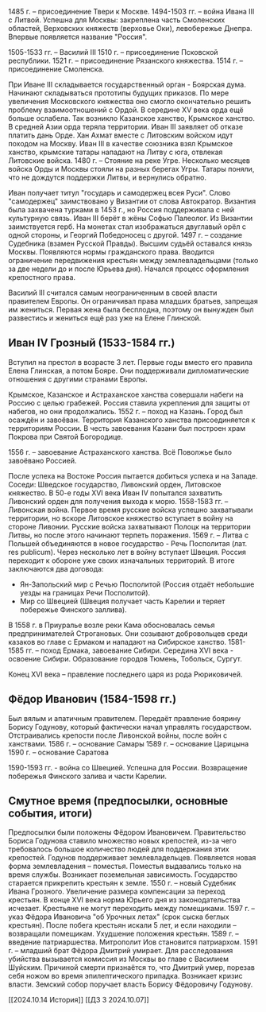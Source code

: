 1485 г. – присоединение Твери к Москве. 
1494-1503 гг. – война Ивана III с Литвой. Успешна для Москвы: закреплена часть Смоленских областей, Верховских княжеств (верховье Оки), левобережье Днепра. 
Впервые появляется название "Россия". 

1505-1533 гг. – Василий III
1510 г. – присоединение Псковской республики.
1521 г. – присоединение Рязанского княжества.
1514 г. – присоединение Смоленска. 

При Иване III складывается государственный орган - Боярская дума. Начинают складываться прототипы будущих приказов. 
По мере увеличения Московского княжества оно смогло окончательно решить проблему взаимоотношений с Ордой. 
В середине XV века орда ещё больше ослабела. Так возникло Казанское ханство, Крымское ханство. В средней Азии орда теряла территории. 
Иван III заявляет об отказе платить дань Орде. 
Хан Ахмат вместе с Литовским войском идут походом на Москву. Иван III в качестве союзника взял Крымское ханство, крымские татары нападают на Литву с юга, отвлекая Литовские войска.
1480 г. – Стояние на реке Угре. Несколько месяцев войска Орды и Москвы стояли на разных берегах Угры. Татары поняли, что не дождутся поддержки Литвы, и вернулись обратно.

Иван получает титул "государь и самодержец всея Руси". Слово "самодержец" заимствовано у Византии от слова Автократор. 
Византия была захвачена турками в 1453 г., но Россия поддерживала с ней культурную связь. Иван III берёт в жёны Софью Палеолог. Из Византии заимствуется герб. На монетах стал изображаться двуглавый орёл с одной стороны, и Георгий Победоносец с другой. 
1497 г. – создание Судебника (взамен Русской Правды). Высшим судьёй оставался князь Москвы. Появляются нормы гражданского права. Вводится ограничение передвижения крестьян между землевладельцами (только за две недели до и после Юрьева дня). Начался процесс оформления крепостного права. 

Василий III считался самым неограниченным в своей власти правителем Европы. Он ограничивал права младших братьев, запрещая им жениться. Первая жена была бесплодна, поэтому он вынужден был развестись и жениться ещё раз уже на Елене Глинской. 

## Иван IV Грозный (1533-1584 гг.)
Вступил на престол в возрасте 3 лет. Первые годы вместо его правила Елена Глинская, а потом Бояре. Они поддерживали дипломатические отношения с другими странами Европы. 

Крымское, Казанское и Астраханское ханства совершали набеги на Россию с целью грабежей. Россия ставила укрепления для защиты от набегов, но они продолжались. 
1552 г. – поход на Казань. Город был осаждён и завоёван. Территория Казанского ханства присоединяется к территориям России. В честь завоевания Казани был построен храм Покрова при Святой Богородице. 

1556 г. – завоевание Астраханского ханства. Всё Поволжье было завоёвано Россией. 

После успеха на Востоке Россия пытается добиться успеха и на Западе. 
Соседи: Шведское государство, Ливонский орден, Литовское княжество. 
В 50-е годы XVI века Иван IV попытался захватить Ливонский орден для получения выхода к морю. 
1558-1583 гг. – Ливонская война. Первое время русские войска успешно захватывали территории, но вскоре Литовское княжество вступает в войну на стороне Ливонии. Русские войска захватывают Полоцк на территории Литвы, но после этого начинают терпеть поражения. 
1569 г. – Литва с Польшей объединяются в новое государство - Речь Посполитая (лат. res publicum). 
Через несколько лет в войну вступает Швеция. 
Россия переходит к обороне уже своих изначальных территорий.
В итоге заключаются два договода:
- Ян-Запольский мир с Речью Посполитой (Россия отдаёт небольшие уезды на границах Речи Посполитой).
- Мир со Швецией (Швеция получает часть Карелии и теряет побережье Финского заллива). 

В 1558 г. в Приуралье возле реки Кама обосновалась семья предпринимателей Строгановых. Они созывают добровольцев среди казаков во главе с Ермаком и нападают на Сибирское ханство.
1581-1585 гг. – поход Ермака, завоевание Сибири. 
Середина XVI века - освоение Сибири. 
Образование городов Тюмень, Тобольск, Сургут. 

Конец XVI века – правление последнего царя из рода Рюриковичей.

## Фёдор Иванович (1584-1598 гг.)
Был вялым и апатичным правителем. Передаёт правление боярину Борису Годунову, который фактически начал управлять государством. Отстраивались крепости после Ливонской войны, после войн с ханствами. 
1586 г. – основание Самары
1589 г. – основание Царицына
1590 г. – основание Саратова

1590-1593 гг. - война со Швецией. Успешна для России. Возвращение побережья Финского залива и части Карелии.

## Смутное время (предпосылки, основные события, итоги)
Предпосылки были положены Фёдором Ивановичем. Правительство Бориса Годунова ставило множество новых крепостей, из-за чего требовалось большое количество людей для поддержания этих крепостей. 
Годунов поддерживает землевладельцев. Появляется новая форма землевладения – поместья. Поместья выдавались только на время службы. 
Возникает поземельная зависимость. Государство старается прикрепить крестьян к земле. 
1550 г. – новый Судебник Ивана Грозного. Увеличение размера компенсации за переход крестьян. 
В конце XVI века норма Юрьего дня из законодательства исчезает. Крестьяне не могут переходить между помещиками. 
1597 г. – указ Фёдора Ивановича "об Урочных летах" (срок сыска беглых крестьян). После побега крестьян искали 5 лет, и если находили – возвращали помещикам. 
Ухудшение положения крестьян. 
1589 г. – введение патриаршества. Митрополит Иов становится патриархом. 
1591 г. – младший брат Фёдора Дмитрий умирает. Для расследования убийства вызывается комиссия из Москвы во главе с Василием Шуйским. Причиной смерти признаётся то, что Дмитрий умер, порезав себя ножом во время эпилептического припадка. 
Возникает кризис власти. 
Земский собор поручает власть Борису Фёдоровичу Годунову. 

[[2024.10.14 История]]
[[ДЗ 3 2024.10.07]]